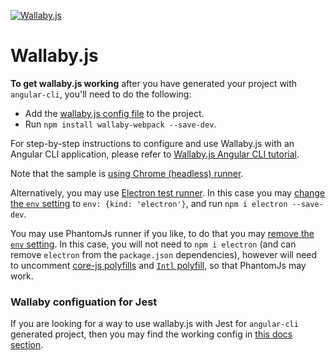 [![Wallaby.js](https://img.shields.io/badge/wallaby.js-configured-green.svg)](https://wallabyjs.com)	

# Wallaby.js

**To get wallaby.js working** after you have generated your project with `angular-cli`, you'll need to do the following:
- Add the [wallaby.js config file](https://github.com/wallabyjs/ngCliWebpackSample/blob/master/wallaby.js) to the project.	
- Run `npm install wallaby-webpack --save-dev`.	

For step-by-step instructions to configure and use Wallaby.js with an Angular CLI application, please refer to [Wallaby.js Angular CLI tutorial](https://wallabyjs.com/docs/tutorial/angular-cli.html).

Note that the sample is [using Chrome (headless) runner](https://wallabyjs.com/docs/integration/chrome.html).	

Alternatively, you may use [Electron test runner](https://wallabyjs.com/docs/integration/electron.html). In this case you may  [change the `env` setting](https://github.com/wallabyjs/ngCliWebpackSample/blob/88a13b2c25f8808f733ec7cb058544f887f40190/wallaby.js#L49) to `env: {kind: 'electron'}`, and run `npm i electron --save-dev`.	

You may use PhantomJs runner if you like, to do that you may [remove the `env` setting](https://github.com/wallabyjs/ngCliWebpackSample/blob/88a13b2c25f8808f733ec7cb058544f887f40190/wallaby.js#L49). In this case, you will not need to `npm i electron` (and can remove `electron` from the `package.json` dependencies), however will need to uncomment [core-js polyfills](https://github.com/wallabyjs/ngCliWebpackSample/blob/88a13b2c25f8808f733ec7cb058544f887f40190/src/polyfills.ts#L23-L34) and [`Intl` polyfill](https://github.com/wallabyjs/ngCliWebpackSample/blob/88a13b2c25f8808f733ec7cb058544f887f40190/src/polyfills.ts#L68), so that PhantomJs may work.	

### Wallaby configuation for Jest	

If you are looking for a way to use wallaby.js with Jest for `angular-cli` generated project, then you may find the working config in [this docs section](https://wallabyjs.com/docs/integration/angular.html#jest).	